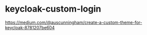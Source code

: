 # keycloak-custom-login

https://medium.com/@auscunningham/create-a-custom-theme-for-keycloak-8781207be604
